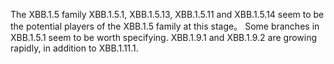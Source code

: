 The XBB.1.5 family XBB.1.5.1, XBB.1.5.13, XBB.1.5.11 and XBB.1.5.14 seem to be the potential players of the XBB.1.5 family at this stage。
Some branches in XBB.1.5.1 seem to be worth specifying.
XBB.1.9.1 and XBB.1.9.2 are growing rapidly, in addition to XBB.1.11.1.






